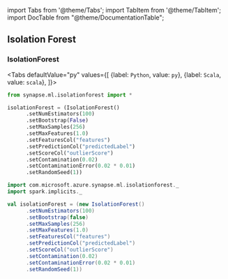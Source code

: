 import Tabs from '@theme/Tabs';
import TabItem from '@theme/TabItem';
import DocTable from "@theme/DocumentationTable";




## Isolation Forest

### IsolationForest

<Tabs
defaultValue="py"
values={[
{label: `Python`, value: `py`},
{label: `Scala`, value: `scala`},
]}>
<TabItem value="py">

<!--pytest-codeblocks:cont-->

```python
from synapse.ml.isolationforest import *

isolationForest = (IsolationForest()
      .setNumEstimators(100)
      .setBootstrap(False)
      .setMaxSamples(256)
      .setMaxFeatures(1.0)
      .setFeaturesCol("features")
      .setPredictionCol("predictedLabel")
      .setScoreCol("outlierScore")
      .setContamination(0.02)
      .setContaminationError(0.02 * 0.01)
      .setRandomSeed(1))
```

</TabItem>
<TabItem value="scala">

```scala
import com.microsoft.azure.synapse.ml.isolationforest._
import spark.implicits._

val isolationForest = (new IsolationForest()
      .setNumEstimators(100)
      .setBootstrap(false)
      .setMaxSamples(256)
      .setMaxFeatures(1.0)
      .setFeaturesCol("features")
      .setPredictionCol("predictedLabel")
      .setScoreCol("outlierScore")
      .setContamination(0.02)
      .setContaminationError(0.02 * 0.01)
      .setRandomSeed(1))
```

</TabItem>
</Tabs>

<DocTable className="IsolationForest"
py="synapse.ml.isolationforest.html#module-synapse.ml.isolationforest.IsolationForest"
scala="com/microsoft/azure/synapse/ml/isolationforest/IsolationForest.html"
sourceLink="https://github.com/microsoft/SynapseML/blob/master/core/src/main/scala/com/microsoft/azure/synapse/ml/isolationforest/IsolationForest.scala" />
